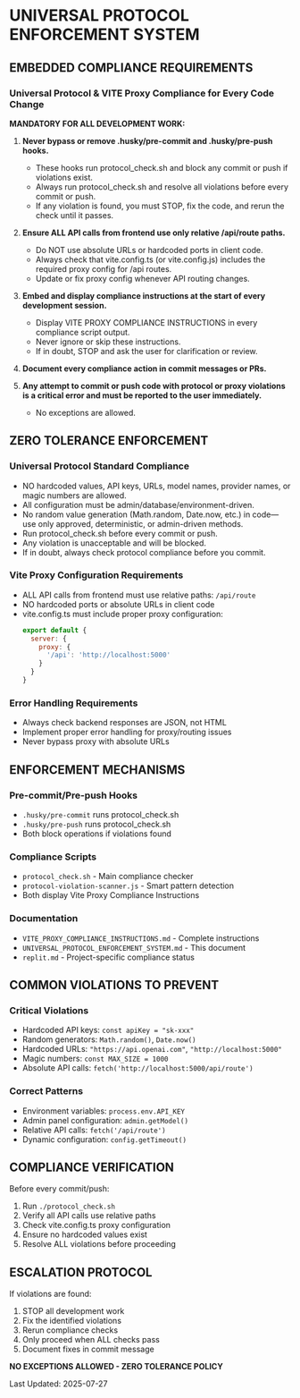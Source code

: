 # UNIVERSAL PROTOCOL ENFORCEMENT SYSTEM

## EMBEDDED COMPLIANCE REQUIREMENTS

### Universal Protocol & VITE Proxy Compliance for Every Code Change

**MANDATORY FOR ALL DEVELOPMENT WORK:**

1. **Never bypass or remove .husky/pre-commit and .husky/pre-push hooks.**
   - These hooks run protocol_check.sh and block any commit or push if violations exist.
   - Always run protocol_check.sh and resolve all violations before every commit or push.
   - If any violation is found, you must STOP, fix the code, and rerun the check until it passes.

2. **Ensure ALL API calls from frontend use only relative /api/route paths.**
   - Do NOT use absolute URLs or hardcoded ports in client code.
   - Always check that vite.config.ts (or vite.config.js) includes the required proxy config for /api routes.
   - Update or fix proxy config whenever API routing changes.

3. **Embed and display compliance instructions at the start of every development session.**
   - Display VITE PROXY COMPLIANCE INSTRUCTIONS in every compliance script output.
   - Never ignore or skip these instructions.
   - If in doubt, STOP and ask the user for clarification or review.

4. **Document every compliance action in commit messages or PRs.**

5. **Any attempt to commit or push code with protocol or proxy violations is a critical error and must be reported to the user immediately.**
   - No exceptions are allowed.

## ZERO TOLERANCE ENFORCEMENT

### Universal Protocol Standard Compliance
- NO hardcoded values, API keys, URLs, model names, provider names, or magic numbers are allowed.
- All configuration must be admin/database/environment-driven.
- No random value generation (Math.random, Date.now, etc.) in code—use only approved, deterministic, or admin-driven methods.
- Run protocol_check.sh before every commit or push.
- Any violation is unacceptable and will be blocked.
- If in doubt, always check protocol compliance before you commit.

### Vite Proxy Configuration Requirements
- ALL API calls from frontend must use relative paths: `/api/route`
- NO hardcoded ports or absolute URLs in client code
- vite.config.ts must include proper proxy configuration:
  ```js
  export default {
    server: {
      proxy: {
        '/api': 'http://localhost:5000'
      }
    }
  }
  ```

### Error Handling Requirements
- Always check backend responses are JSON, not HTML
- Implement proper error handling for proxy/routing issues
- Never bypass proxy with absolute URLs

## ENFORCEMENT MECHANISMS

### Pre-commit/Pre-push Hooks
- `.husky/pre-commit` runs protocol_check.sh
- `.husky/pre-push` runs protocol_check.sh
- Both block operations if violations found

### Compliance Scripts
- `protocol_check.sh` - Main compliance checker
- `protocol-violation-scanner.js` - Smart pattern detection
- Both display Vite Proxy Compliance Instructions

### Documentation
- `VITE_PROXY_COMPLIANCE_INSTRUCTIONS.md` - Complete instructions
- `UNIVERSAL_PROTOCOL_ENFORCEMENT_SYSTEM.md` - This document
- `replit.md` - Project-specific compliance status

## COMMON VIOLATIONS TO PREVENT

### Critical Violations
- Hardcoded API keys: `const apiKey = "sk-xxx"`
- Random generators: `Math.random()`, `Date.now()`
- Hardcoded URLs: `"https://api.openai.com"`, `"http://localhost:5000"`
- Magic numbers: `const MAX_SIZE = 1000`
- Absolute API calls: `fetch('http://localhost:5000/api/route')`

### Correct Patterns
- Environment variables: `process.env.API_KEY`
- Admin panel configuration: `admin.getModel()`
- Relative API calls: `fetch('/api/route')`
- Dynamic configuration: `config.getTimeout()`

## COMPLIANCE VERIFICATION

Before every commit/push:
1. Run `./protocol_check.sh`
2. Verify all API calls use relative paths
3. Check vite.config.ts proxy configuration
4. Ensure no hardcoded values exist
5. Resolve ALL violations before proceeding

## ESCALATION PROTOCOL

If violations are found:
1. STOP all development work
2. Fix the identified violations
3. Rerun compliance checks
4. Only proceed when ALL checks pass
5. Document fixes in commit message

**NO EXCEPTIONS ALLOWED - ZERO TOLERANCE POLICY**

Last Updated: 2025-07-27